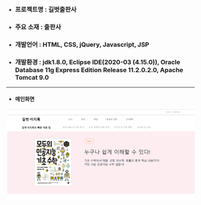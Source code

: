 + ### 프로젝트명 : 길벗출판사 
+ ### 주요 소재 : 출판사 
+ ### 개발언어 : HTML, CSS, jQuery, Javascript, JSP
+ ### 개발환경 : jdk1.8.0, Eclipse IDE(2020-03 (4.15.0)), Oracle Database 11g Express Edition Release 11.2.0.2.0, Apache Tomcat 9.0
* * *
+ #### 메인화면
![메인홈 ](./readme(gilbut)/home.png)
